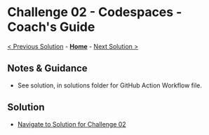 # Challenge 02 - Codespaces - Coach's Guide

[< Previous Solution](./Solution-01.md) - **[Home](./README.md)** - [Next Solution >](./Solution-03.md)

## Notes & Guidance

- See solution, in solutions folder for GitHub Action Workflow file.

## Solution 
- [Navigate to Solution for Challenge 02](./Solution/Solution-02/devcontainer.json)
